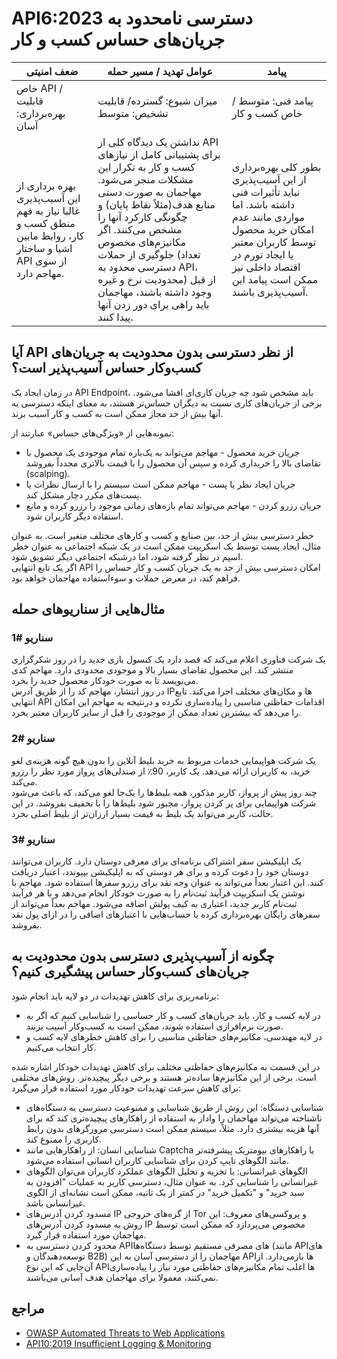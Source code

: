 # API6:2023 دسترسی نامحدود به جریان‌های حساس کسب و کار

| ضعف امنیتی | عوامل تهدید / مسیر حمله | پیامد |
|---------|--------------------|------------|
| خاص API / قابلیت بهره‌برداری: آسان |  میزان شیوع: گسترده/ قابلیت تشخیص: متوسط              | پیامد فنی: متوسط / خاص کسب و کار     |
| بهره برداری از این آسیب‌پذیری غالبا نیاز به فهم منطق کسب و کار، روابط مابین اشیا و ساختار API از سوی مهاجم دارد.               | نداشتن یک دیدگاه کلی از API برای پشتیبانی کامل از نیازهای کسب و کار به تکرار این مشکلات منجر می‌شود. مهاجمان به صورت دستی منابع هدف(مثلاً نقاط پایان) و چگونگی کارکرد آنها را مشخص می‌کنند. اگر مکانیزم‌های مخصوص جلوگیری از حملات (تعداد دسترسی محدود به API، محدودیت نرخ و غیره) از قبل وجود داشته باشند، مهاجمان باید راهی برای دور زدن آنها پیدا کنند.     | بطور کلی بهره‌برداری از این آسیب‌پذیری نباید تأثیرات فنی  داشته باشد. اما مواردی مانند عدم امکان خرید محصول توسط کاربران معتبر یا ایجاد تورم در اقتصاد داخلی نیز ممکن است پیامد این آسیب‌پذیری باشند.         |

## آیا API از نظر دسترسی بدون محدودیت به جریان‌های کسب‌وکار حساس ‌‌‌آسیب‌پذیر است؟

در زمان ایجاد یک API Endpoint، باید مشخص شود چه جریان کاری‌ای افشا می‌شود. برخی از جریان‌های کاری نسبت به دیگران حساس‌تر هستند، به معنای اینکه دسترسی به آنها بیش از حد مجاز ممکن است به کسب و کار آسیب بزند.

نمونه‌‌‌هایی از «ویژگی‌‌‌های حساس» عبارتند از:

- جریان خرید محصول - مهاجم می‌تواند به یک‌باره تمام موجودی یک محصول با تقاضای بالا را خریداری کرده و سپس آن محصول را با قیمت بالاتری مجدداً بفروشد (scalping).
- جریان ایجاد نظر یا پست - مهاجم ممکن است سیستم را با ارسال نظرات یا پست‌های مکرر دچار مشکل کند.
- جریان رزرو کردن - مهاجم می‌تواند تمام بازه‌های زمانی موجود را رزرو کرده و مانع استفاده دیگر کاربران شود.

خطر دسترسی بیش از حد، بین صنایع و کسب و کارهای مختلف متغیر است. به عنوان مثال، ایجاد پست‌ توسط یک اسکریپت ممکن است در یک شبکه اجتماعی به عنوان خطر اسپم در نظر گرفته شود، اما درشبکه اجتماعی دیگر تشویق شود.  
اگر یک تابع انتهایی API امکان دسترسی بیش از حد به یک جریان کسب و کار حساس را فراهم ‌کند، در معرض حملات و سوءاستفاده‌ مهاجمان خواهد بود.

## مثال‌‌‌هایی از سناریوهای حمله

### سناریو #1

یک شرکت فناوری اعلام می‌کند که قصد دارد یک کنسول بازی جدید را در روز شکرگزاری منتشر کند. این محصول تقاضای بسیار بالا و موجودی محدودی دارد. مهاجم کدی می‌نویسد تا به صورت خودکار محصول جدید را بخرد.  
در روز انتشار، مهاجم کد را از طریق آدرس IPها و مکان‌های مختلف اجرا می‌کند. تابع انتهایی API  اقدامات حفاظتی مناسبی را پیاده‌سازی نکرده و درنتیجه به مهاجم این امکان را می‌دهد که بیشترین تعداد ممکن از موجودی را قبل از سایر کاربران معتبر بخرد.

### سناریو #2

یک شرکت هواپیمایی خدمات مربوط به خرید بلیط آنلاین را بدون هیچ گونه هزینه‌ی لغو خرید، به کاربران ارائه می‌دهد. یک کاربر، 90٪ از صندلی‌های پرواز مورد نظر را رزرو می‌کند.  
چند روز پیش از پرواز، کاربر مذکور، همه بلیط‌ها را یک‌جا لغو می‌کند، که باعث می‌شود شرکت هواپیمایی برای پر کردن پرواز، مجبور شود بلیط‌ها را با تخفیف بفروشد. در این حالت، کاربر می‌تواند یک بلیط به قیمت بسیار ارزان‌تر از بلیط اصلی بخرد.

### سناریو #3

یک اپلیکیشن سفر اشتراکی برنامه‌ای برای معرفی دوستان دارد. کاربران می‌توانند دوستان خود را دعوت کرده و برای هر دوستی که به اپلیکیشن بپیوندد، اعتبار دریافت کنند. این اعتبار بعداً می‌تواند به عنوان وجه نقد برای رزرو سفرها استفاده شود. مهاجم با نوشتن یک اسکریپت فرآیند ثبت‌نام را به صورت خودکار انجام می‌دهد و با هر فرآیند ثبت‌نام کاربر جدید، اعتباری به کیف پولش اضافه می‌شود. مهاجم بعداً می‌تواند از سفرهای رایگان بهره‌برداری کرده یا حساب‌هایی با اعتبارهای اضافی را  در ازای پول نقد بفروشد.

## چگونه از ‌‌‌آسیب‌پذیری دسترسی بدون محدودیت به جریان‌های کسب‌وکار حساس پیشگیری کنیم؟

برنامه‌ریزی برای کاهش تهدیدات در دو لایه باید انجام شود:

- در لایه کسب و کار، باید جریان‌های کسب و کار حساسی را شناسایی کنیم که اگر به صورت نرم‌افرازی استفاده شوند، ممکن است به کسب‌وکار آسیب بزنند.
- در لایه مهندسی، مکانیزم‌های حفاظتی مناسبی را برای کاهش خطرهای لایه کسب و کار انتخاب می‌کنیم.

در این قسمت به مکانیزم‌های حفاظتی مختلف برای کاهش تهدیدات خودکار اشاره شده است. برخی از این مکانیزم‌ها ساده‌تر هستند و برخی دیگر پیچیده‌تر. روش‌های مختلفی برای کاهش سرعت تهدیدات خودکار مورد استفاده قرار می‌گیرد:

- شناسایی دستگاه: این روش از طریق شناسایی و ممنوعیت دسترسی به دستگاه‌های ناشناخته می‌تواند مهاجمان را وادار به استفاده از راهکارهای پیچیده‌تری کند که برای آنها هزینه بیشتری دارد. مثلاً، سیستم ممکن است دسترسی مرورگرهای بدون رابط کاربری را ممنوع کند.
- شناسایی انسان: از راهکارهایی مانند Captcha یا راهکارهای بیومتریک پیشرفته‌تر مانند الگوهای تایپ کردن برای شناسایی کاربران انسانی استفاده می‌شود.
- الگوهای غیرانسانی: با تجزیه و تحلیل الگوهای عملکرد کاربران می‌توان الگوهای غیرانسانی را شناسایی کرد. به عنوان مثال، دسترسی کاربر به عملیات "افزودن به سبد خرید" و "تکمیل خرید" در کمتر از یک ثانیه، ممکن است نشانه‌ای از الگوی غیرانسانی باشد.
- مسدود کردن آدرس‌های IP از گره‌های خروجی Tor و پروکسی‌های معروف: این روش به مسدود کردن آدرس‌های IP  مخصوص می‌پردازد که ممکن است توسط مهاجمان مورد استفاده قرار گیرد.
- محدود کردن دسترسی به API‌های مصرفی مستقیم توسط دستگاه‌ها (مانند API‌های توسعه‌دهندگان و B2B) مهاجمان را از دسترسی آسان به این API‌ها بازمی‌دارد. از آن‌جایی که این نوع API‌ها اغلب تمام مکانیزم‌های حفاظتی مورد نیاز را پیاده‌سازی نمی‌کنند، معمولا برای مهاجمان هدف آسانی می‌باشند.

## مراجع

- [OWASP Automated Threats to Web Applications][1]
- [API10:2019 Insufficient Logging & Monitoring][2]

[1]: https://owasp.org/www-project-automated-threats-to-web-applications/
[2]: https://owasp.org/API-Security/editions/2019/en/0xaa-insufficient-logging-monitoring/
